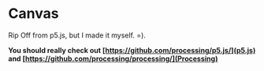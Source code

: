 # Canvas
Rip Off from p5.js, but I made it myself. =).

**You should really check out [https://github.com/processing/p5.js/](p5.js) and [https://github.com/processing/processing/](Processing)**
